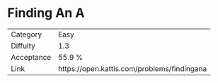 # Finding An A

<table>
    <tr>
        <td>Category</td>
        <td>Easy</td>
    </tr>
    <tr>
        <td>Diffulty</td>
        <td>1.3</td>
    </tr>
    <tr>
        <td>Acceptance</td>
        <td>55.9 %</td>
    </tr>
    <tr>
        <td>Link</td>
        <td>https://open.kattis.com/problems/findingana</td>
    </tr>
</table>
